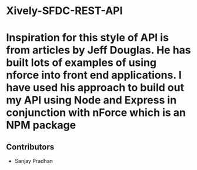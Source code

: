 # Xively-SFDC-REST-API
# Inspiration for this style of API is from articles by Jeff Douglas.  He has built lots of examples of using nforce into front end applications.  I have used his approach to build out my API using Node and Express in conjunction with nForce which is an NPM package

## Contributors
* Sanjay Pradhan 
